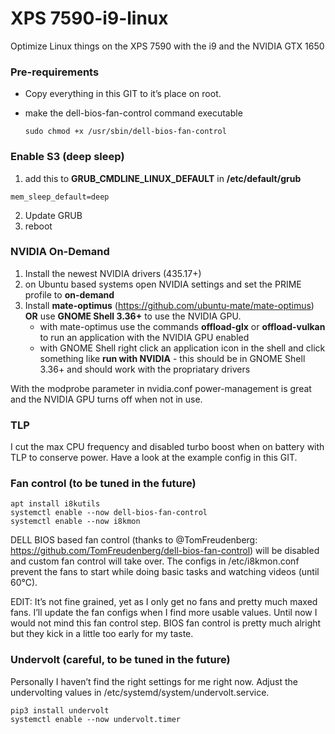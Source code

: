 # XPS 7590-i9-linux
Optimize Linux things on the XPS 7590 with the i9 and the NVIDIA GTX 1650

### Pre-requirements

- Copy everything in this GIT to it’s place on root.

- make the dell-bios-fan-control command executable

    ```
    sudo chmod +x /usr/sbin/dell-bios-fan-control
    ```

### Enable S3 (deep sleep)

1. add this to **GRUB_CMDLINE_LINUX_DEFAULT** in **/etc/default/grub**

```
mem_sleep_default=deep
```

2. Update GRUB
3. reboot

### NVIDIA On-Demand

1. Install the newest NVIDIA drivers (435.17+)
2. on Ubuntu based systems open NVIDIA settings and set the PRIME profile to **on-demand**
3. Install **mate-optimus** (https://github.com/ubuntu-mate/mate-optimus) **OR** use **GNOME Shell 3.36+** to use the NVIDIA GPU.
    - with mate-optimus use the commands **offload-glx** or **offload-vulkan** to run an application with the NVIDIA GPU enabled
    - with GNOME Shell right click an application icon in the shell and click something like **run with NVIDIA** - this should be in GNOME Shell 3.36+ and should work with the propriatary drivers

With the modprobe parameter in nvidia.conf power-management is great and the NVIDIA GPU turns off when not in use.

### TLP

I cut the max CPU frequency and disabled turbo boost when on battery with TLP to conserve power.
Have a look at the example config in this GIT.

### Fan control (to be tuned in the future)

```
apt install i8kutils
systemctl enable --now dell-bios-fan-control
systemctl enable --now i8kmon
```

DELL BIOS based fan control (thanks to @TomFreudenberg: https://github.com/TomFreudenberg/dell-bios-fan-control) will be disabled and custom fan control will take over. The configs in /etc/i8kmon.conf prevent the fans to start while doing basic tasks and watching videos (until 60°C).

EDIT: It’s not fine grained, yet as I only get no fans and pretty much maxed fans. I’ll update the fan configs when I find more usable values. Until now I would not mind this fan control step.
BIOS fan control is pretty much alright but they kick in a little too early for my taste.

### Undervolt (careful, to be tuned in the future)

Personally I haven’t find the right settings for me right now. Adjust the undervolting values in /etc/systemd/system/undervolt.service.

```
pip3 install undervolt
systemctl enable --now undervolt.timer
```

### 